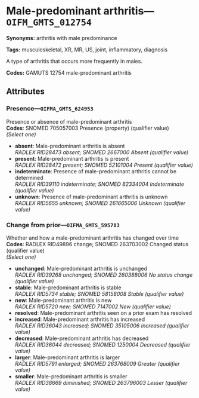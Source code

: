 # Male-predominant arthritis—`OIFM_GMTS_012754`

**Synonyms:** arthritis with male predominance

**Tags:** musculoskeletal, XR, MR, US, joint, inflammatory, diagnosis

A type of arthritis that occurs more frequently in males.

**Codes:** GAMUTS 12754 male-predominant arthritis

## Attributes

### Presence—`OIFMA_GMTS_624953`

Presence or absence of male-predominant arthritis  
**Codes**: SNOMED 705057003 Presence (property) (qualifier value)  
*(Select one)*

- **absent**: Male-predominant arthritis is absent  
_RADLEX RID28473 absent; SNOMED 2667000 Absent (qualifier value)_
- **present**: Male-predominant arthritis is present  
_RADLEX RID28472 present; SNOMED 52101004 Present (qualifier value)_
- **indeterminate**: Presence of male-predominant arthritis cannot be determined  
_RADLEX RID39110 indeterminate; SNOMED 82334004 Indeterminate (qualifier value)_
- **unknown**: Presence of male-predominant arthritis is unknown  
_RADLEX RID5655 unknown; SNOMED 261665006 Unknown (qualifier value)_

### Change from prior—`OIFMA_GMTS_595783`

Whether and how a male-predominant arthritis has changed over time  
**Codes**: RADLEX RID49896 change; SNOMED 263703002 Changed status (qualifier value)  
*(Select one)*

- **unchanged**: Male-predominant arthritis is unchanged  
_RADLEX RID39268 unchanged; SNOMED 260388006 No status change (qualifier value)_
- **stable**: Male-predominant arthritis is stable  
_RADLEX RID5734 stable; SNOMED 58158008 Stable (qualifier value)_
- **new**: Male-predominant arthritis is new  
_RADLEX RID5720 new; SNOMED 7147002 New (qualifier value)_
- **resolved**: Male-predominant arthritis seen on a prior exam has resolved  
- **increased**: Male-predominant arthritis has increased  
_RADLEX RID36043 increased; SNOMED 35105006 Increased (qualifier value)_
- **decreased**: Male-predominant arthritis has decreased  
_RADLEX RID36044 decreased; SNOMED 1250004 Decreased (qualifier value)_
- **larger**: Male-predominant arthritis is larger  
_RADLEX RID5791 enlarged; SNOMED 263768009 Greater (qualifier value)_
- **smaller**: Male-predominant arthritis is smaller  
_RADLEX RID38669 diminished; SNOMED 263796003 Lesser (qualifier value)_
